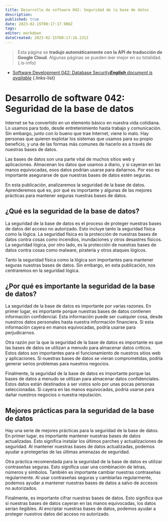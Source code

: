 ```yaml
---
title: Desarrollo de software 042: Seguridad de la base de datos
description: 
published: true
date: 2023-02-15T00:17:17.986Z
tags: 
editor: markdown
dateCreated: 2023-02-15T00:17:16.231Z
---
```


> Esta página se **tradujo automáticamente con la API de traducción de Google Cloud**.
Algunas páginas se pueden leer mejor en su totalidad.{.is-info}



- [Software Development 042: Database Security***English** document is available*](/en/Knowledge-base/Software-Development/Learning/software-development-042-database-security)
{.links-list}


# Desarrollo de software 042: Seguridad de la base de datos

Internet se ha convertido en un elemento básico en nuestra vida cotidiana. Lo usamos para todo, desde entretenimiento hasta trabajo y comunicación. Sin embargo, junto con lo bueno que trae Internet, viene lo malo. Hay personas que quieren explotar los sistemas que usamos para su propio beneficio, y una de las formas más comunes de hacerlo es a través de nuestras bases de datos.

Las bases de datos son una parte vital de muchos sitios web y aplicaciones. Almacenan los datos que usamos a diario, y si cayeran en las manos equivocadas, esos datos podrían usarse para dañarnos. Por eso es importante asegurarse de que nuestras bases de datos estén seguras.

En esta publicación, analizaremos la seguridad de la base de datos. Aprenderemos qué es, por qué es importante y algunas de las mejores prácticas para mantener seguras nuestras bases de datos.

## ¿Qué es la seguridad de la base de datos?

La seguridad de la base de datos es el proceso de proteger nuestras bases de datos del acceso no autorizado. Esto incluye tanto la seguridad física como la lógica. La seguridad física es la protección de nuestras bases de datos contra cosas como incendios, inundaciones y otros desastres físicos. La seguridad lógica, por otro lado, es la protección de nuestras bases de datos contra cosas como malware, piratería y otros ataques lógicos.

Tanto la seguridad física como la lógica son importantes para mantener seguras nuestras bases de datos. Sin embargo, en esta publicación, nos centraremos en la seguridad lógica.

## ¿Por qué es importante la seguridad de la base de datos?

La seguridad de la base de datos es importante por varias razones. En primer lugar, es importante porque nuestras bases de datos contienen información confidencial. Esta información puede ser cualquier cosa, desde nuestros datos personales hasta nuestra información financiera. Si esta información cayera en manos equivocadas, podría usarse para perjudicarnos.

Otra razón por la que la seguridad de la base de datos es importante es que las bases de datos se utilizan a menudo para almacenar datos críticos. Estos datos son importantes para el funcionamiento de nuestros sitios web y aplicaciones. Si nuestras bases de datos se vieran comprometidas, podría generar serios problemas para nuestros negocios.

Finalmente, la seguridad de la base de datos es importante porque las bases de datos a menudo se utilizan para almacenar datos confidenciales. Estos datos están destinados a ser vistos solo por unas pocas personas seleccionadas. Si cayera en las manos equivocadas, podría usarse para dañar nuestros negocios o nuestra reputación.

## Mejores prácticas para la seguridad de la base de datos

Hay una serie de mejores prácticas para la seguridad de la base de datos. En primer lugar, es importante mantener nuestras bases de datos actualizadas. Esto significa instalar los últimos parches y actualizaciones de seguridad. Al mantener nuestras bases de datos actualizadas, podemos ayudar a protegerlas de las últimas amenazas de seguridad.

Otra práctica recomendada para la seguridad de la base de datos es utilizar contraseñas seguras. Esto significa usar una combinación de letras, números y símbolos. También es importante cambiar nuestras contraseñas regularmente. Al usar contraseñas seguras y cambiarlas regularmente, podemos ayudar a mantener nuestras bases de datos a salvo de accesos no autorizados.

Finalmente, es importante cifrar nuestras bases de datos. Esto significa que si nuestras bases de datos cayeran en las manos equivocadas, los datos serían ilegibles. Al encriptar nuestras bases de datos, podemos ayudar a proteger nuestros datos del acceso no autorizado.